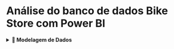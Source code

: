 # Análise do banco de dados Bike Store com Power BI

<details>
<summary><strong>🔧 Modelagem de Dados</strong></summary>
Projeto de análise de dados do banco de dados Bike Store com Power BI.

## 📌 Descrição

Este projeto tem como objetivo explorar e analisar os dados do banco de dados Bike Store, utilizando Power BI para criar dashboards interativos e obter insights sobre vendas, clientes e desempenho das lojas. Foram aplicadas técnicas de modelagem de dados e DAX para transformar os dados brutos em informações estratégicas.

O repositório inclui capturas de tela dos dashboards e o arquivo .pbix para que você possa replicar a análise.

**Ferramenta:** Power BI 📊

---

## 🎲 O Banco de Dados

Os dados utilizados neste projeto são provenientes do banco de dados Bike Store da Microsoft. Este banco de dados relacional é bastante utilizado em estudos de análise de dados e contém informações sobre vendas, clientes e estoque.

### Conhecendo o Banco de Dados

O banco de dados pode ser facilmente encontrado para download com uma busca rápida no Google. Para este projeto, o dataset foi baixado no site Kaggle, uma plataforma amplamente conhecida entre analistas de dados, onde são compartilhadas análises e diversos bancos de dados disponíveis para estudo.

Após o download, o SQL Server foi utilizado para conectar e realizar a análise exploratória dos dados do Bike Store. Você pode conferir as queries feitas para explorar o banco de dados em outro [repositório](https://github.com/RenanMoliveir/Portifolio_Analise_BikeStore). Este repositório tem como foco o estudo através do Power BI.

Durante a análise em SQL, percebeu-se que o modelo de dados poderia ser otimizado para melhorar a performance das análises. A seguir, estão documentados os passos realizados para o processo de modelagem de dados utilizando o Power Query.

---

## 🔧 Modelagem de Dados

### Tabela fact_sales

A tabela `fact_sales` originalmente continha algumas colunas de informações que foram removidas, além de ter sido feito um ajuste no tipo de dados para melhorar a interação dessa tabela nas análises. Esse processo de modelagem de dados no Power Query é fundamental para garantir que a tabela fato esteja "limpa", com os tipos de dados corretos, e para melhorar o relacionamento com as outras tabelas.

As colunas de ID foram alteradas para o tipo **"Text"**, pois inicialmente foram carregadas como **"Number"**. Além disso, outras colunas que não seriam utilizadas para agregações de valores foram alteradas, como as colunas de IDs de `Order`, `Store`, `Brand`, `Category`, `Product` e `Customer`.

O objetivo principal foi remover dados desnecessários sobre as características das vendas, deixando apenas os dados essenciais, como o número da venda. Para isso, as características das lojas, produtos e clientes foram tratadas em tabelas separadas de **dimensão**. Esse modelo de dados bem estruturado facilita as análises DAX, além de reduzir o processamento e evitar fórmulas complexas e de difícil compreensão.

### Power Query

Aqui estão alguns exemplos de transformações aplicadas no Power Query:

```powerquery
= Table.TransformColumnTypes(Sales_Order,{{"OrderID", type text}, {"CustomerID", type text}})
= Table.TransformColumnTypes(#"Linhas Filtradas",{{"Status", type text}, {"OrderDate", type date}, {"RequiredDate", type date}, {"StoreID", type text}, {"EmployeeID", type text}})
= Table.TransformColumnTypes(#"Colunas Renomeadas",{{"ProductID", type text}})
= Table.RenameColumns(#"Tipo Alterado3",{{"Item ID", "ItemID"}, {"Sales.OrderItem.Quantity", "OrderItem.Quantity"}, {"Sales.OrderItem.ListPrice", "Price"}, {"Sales.OrderItem.Discount", "Discount"}, {"Sales.OrderItem.LineTotal", "Total"}})
```

### Tabela fact_sales (Após o Tratamento)

Abaixo está a tabela `fact_sales` após o tratamento dos dados, contendo apenas as informações necessárias sobre as vendas, com datas e IDs:

![1-fact_sales](https://github.com/user-attachments/assets/9c1f60c4-584b-4607-a684-79a60ed6325d)

---
## 📌 Tabela `dim_product`

Seguindo a mesma lógica, foram selecionados apenas os campos necessários para otimizar a **performance**.  

### 🔹 **1. Alteração de Tipo de Dados**
O primeiro passo foi garantir que cada coluna estivesse no tipo correto:  

```powerquery
= Table.TransformColumnTypes(Production_Product, {
    {"ProductID", type text}, 
    {"Name", type text}, 
    {"BrandID", type text}, 
    {"CategoryID", type text}, 
    {"ModelYear", type text}
})
```
🔹 2. Remoção de Colunas Desnecessárias<br>
Algumas colunas não eram essenciais para a análise e foram removidas para reduzir a carga do modelo:

powerquery
```


= Table.RemoveColumns(#"Tipo Alterado", {"Production.Category", "Sales.OrderItem"})
```
🔹 3. Junção com a Tabela dim_category<br>
A coluna de categoria de produtos foi adicionada por meio da ferramenta Mesclar Consultas no Power Query. Isso permitiu o Merge entre as tabelas, consolidando os dados:

powerquery
```


= Table.NestedJoin(#"Colunas Removidas1", {"CategoryID"}, dim_category, {"CategoryID"}, "dim_category", JoinKind.LeftOuter)
```
Por se tratar de uma característica dos produtos, optamos por manter essa informação diretamente na tabela dim_product, otimizando a modelagem e facilitando as análises.
<br>
Logo abaixo a tabela `dim_product` após o tratamento dos dados.
<br>
<br>
![dim_product](https://github.com/user-attachments/assets/7c4290c7-b4dc-4893-bd87-d7ef4b4d438b)

Após o processo de mesclar consultas entre as tabela a tabela `dim_category` foi desabilitada sua carga.

![dim_category](https://github.com/user-attachments/assets/73c34135-dfde-4612-906b-e9d2e61a46ad)

</details> 
